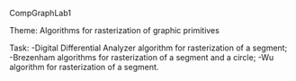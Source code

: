 CompGraphLab1

Theme: Algorithms for rasterization of graphic primitives

Task:
-Digital Differential Analyzer algorithm for
rasterization of a segment;
-Brezenham algorithms for rasterization of a segment and a circle;
-Wu algorithm for rasterization of a segment.